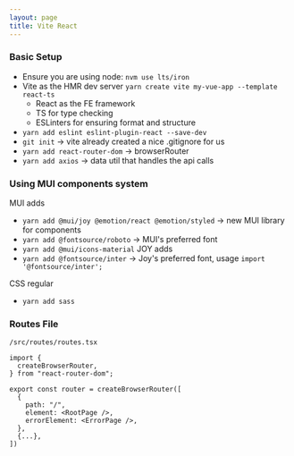 ```yaml
---
layout: page
title: Vite React
---
```

### Basic Setup
- Ensure you are using node: `nvm use lts/iron`
- Vite as the HMR dev server `yarn create vite my-vue-app --template react-ts`
  - React as the FE framework
  - TS for type checking
  - ESLinters for ensuring format and structure
- `yarn add eslint eslint-plugin-react --save-dev`
- `git init` -> vite already created a nice .gitignore for us
- `yarn add react-router-dom` -> browserRouter
- `yarn add axios` -> data util that handles the api calls

### Using MUI components system
MUI adds
- `yarn add @mui/joy @emotion/react @emotion/styled` -> new MUI library for components
- `yarn add @fontsource/roboto` -> MUI's preferred font
- `yarn add @mui/icons-material`
JOY adds
- `yarn add @fontsource/inter` -> Joy's preferred font, usage `import '@fontsource/inter';`

CSS regular
- `yarn add sass`

### Routes File
`/src/routes/routes.tsx`
```
import {
  createBrowserRouter,
} from "react-router-dom";

export const router = createBrowserRouter([
  {
    path: "/",
    element: <RootPage />,
    errorElement: <ErrorPage />,
  },
  {...},
])
```

